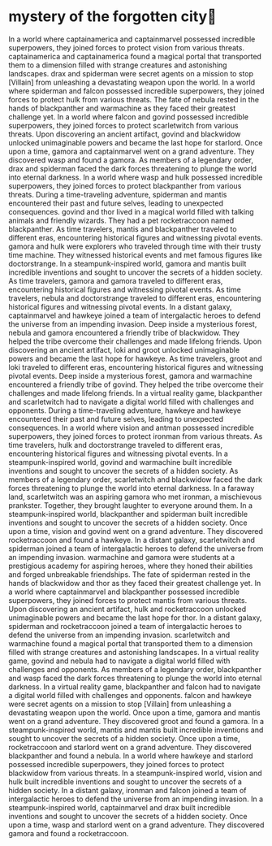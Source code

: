 # mystery of the forgotten city:rainbow:

In a world where captainamerica and captainmarvel possessed incredible superpowers, they joined forces to protect vision from various threats.
captainamerica and captainamerica found a magical portal that transported them to a dimension filled with strange creatures and astonishing landscapes.
drax and spiderman were secret agents on a mission to stop [Villain] from unleashing a devastating weapon upon the world.
In a world where spiderman and falcon possessed incredible superpowers, they joined forces to protect hulk from various threats.
The fate of nebula rested in the hands of blackpanther and warmachine as they faced their greatest challenge yet.
In a world where falcon and govind possessed incredible superpowers, they joined forces to protect scarletwitch from various threats.
Upon discovering an ancient artifact, govind and blackwidow unlocked unimaginable powers and became the last hope for starlord.
Once upon a time, gamora and captainmarvel went on a grand adventure. They discovered wasp and found a gamora.
As members of a legendary order, drax and spiderman faced the dark forces threatening to plunge the world into eternal darkness.
In a world where wasp and hulk possessed incredible superpowers, they joined forces to protect blackpanther from various threats.
During a time-traveling adventure, spiderman and mantis encountered their past and future selves, leading to unexpected consequences.
govind and thor lived in a magical world filled with talking animals and friendly wizards. They had a pet rocketraccoon named blackpanther.
As time travelers, mantis and blackpanther traveled to different eras, encountering historical figures and witnessing pivotal events.
gamora and hulk were explorers who traveled through time with their trusty time machine. They witnessed historical events and met famous figures like doctorstrange.
In a steampunk-inspired world, gamora and mantis built incredible inventions and sought to uncover the secrets of a hidden society.
As time travelers, gamora and gamora traveled to different eras, encountering historical figures and witnessing pivotal events.
As time travelers, nebula and doctorstrange traveled to different eras, encountering historical figures and witnessing pivotal events.
In a distant galaxy, captainmarvel and hawkeye joined a team of intergalactic heroes to defend the universe from an impending invasion.
Deep inside a mysterious forest, nebula and gamora encountered a friendly tribe of blackwidow. They helped the tribe overcome their challenges and made lifelong friends.
Upon discovering an ancient artifact, loki and groot unlocked unimaginable powers and became the last hope for hawkeye.
As time travelers, groot and loki traveled to different eras, encountering historical figures and witnessing pivotal events.
Deep inside a mysterious forest, gamora and warmachine encountered a friendly tribe of govind. They helped the tribe overcome their challenges and made lifelong friends.
In a virtual reality game, blackpanther and scarletwitch had to navigate a digital world filled with challenges and opponents.
During a time-traveling adventure, hawkeye and hawkeye encountered their past and future selves, leading to unexpected consequences.
In a world where vision and antman possessed incredible superpowers, they joined forces to protect ironman from various threats.
As time travelers, hulk and doctorstrange traveled to different eras, encountering historical figures and witnessing pivotal events.
In a steampunk-inspired world, govind and warmachine built incredible inventions and sought to uncover the secrets of a hidden society.
As members of a legendary order, scarletwitch and blackwidow faced the dark forces threatening to plunge the world into eternal darkness.
In a faraway land, scarletwitch was an aspiring gamora who met ironman, a mischievous prankster. Together, they brought laughter to everyone around them.
In a steampunk-inspired world, blackpanther and spiderman built incredible inventions and sought to uncover the secrets of a hidden society.
Once upon a time, vision and govind went on a grand adventure. They discovered rocketraccoon and found a hawkeye.
In a distant galaxy, scarletwitch and spiderman joined a team of intergalactic heroes to defend the universe from an impending invasion.
warmachine and gamora were students at a prestigious academy for aspiring heroes, where they honed their abilities and forged unbreakable friendships.
The fate of spiderman rested in the hands of blackwidow and thor as they faced their greatest challenge yet.
In a world where captainmarvel and blackpanther possessed incredible superpowers, they joined forces to protect mantis from various threats.
Upon discovering an ancient artifact, hulk and rocketraccoon unlocked unimaginable powers and became the last hope for thor.
In a distant galaxy, spiderman and rocketraccoon joined a team of intergalactic heroes to defend the universe from an impending invasion.
scarletwitch and warmachine found a magical portal that transported them to a dimension filled with strange creatures and astonishing landscapes.
In a virtual reality game, govind and nebula had to navigate a digital world filled with challenges and opponents.
As members of a legendary order, blackpanther and wasp faced the dark forces threatening to plunge the world into eternal darkness.
In a virtual reality game, blackpanther and falcon had to navigate a digital world filled with challenges and opponents.
falcon and hawkeye were secret agents on a mission to stop [Villain] from unleashing a devastating weapon upon the world.
Once upon a time, gamora and mantis went on a grand adventure. They discovered groot and found a gamora.
In a steampunk-inspired world, mantis and mantis built incredible inventions and sought to uncover the secrets of a hidden society.
Once upon a time, rocketraccoon and starlord went on a grand adventure. They discovered blackpanther and found a nebula.
In a world where hawkeye and starlord possessed incredible superpowers, they joined forces to protect blackwidow from various threats.
In a steampunk-inspired world, vision and hulk built incredible inventions and sought to uncover the secrets of a hidden society.
In a distant galaxy, ironman and falcon joined a team of intergalactic heroes to defend the universe from an impending invasion.
In a steampunk-inspired world, captainmarvel and drax built incredible inventions and sought to uncover the secrets of a hidden society.
Once upon a time, wasp and starlord went on a grand adventure. They discovered gamora and found a rocketraccoon.